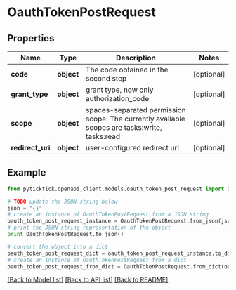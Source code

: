 # OauthTokenPostRequest


## Properties
Name | Type | Description | Notes
------------ | ------------- | ------------- | -------------
**code** | **object** | The code obtained in the second step | [optional] 
**grant_type** | **object** | grant type, now only authorization_code | [optional] 
**scope** | **object** | spaces-separated permission scope. The currently available scopes are tasks:write, tasks:read | [optional] 
**redirect_uri** | **object** | user-configured redirect url | [optional] 

## Example

```python
from pyticktick.openapi_client.models.oauth_token_post_request import OauthTokenPostRequest

# TODO update the JSON string below
json = "{}"
# create an instance of OauthTokenPostRequest from a JSON string
oauth_token_post_request_instance = OauthTokenPostRequest.from_json(json)
# print the JSON string representation of the object
print OauthTokenPostRequest.to_json()

# convert the object into a dict
oauth_token_post_request_dict = oauth_token_post_request_instance.to_dict()
# create an instance of OauthTokenPostRequest from a dict
oauth_token_post_request_from_dict = OauthTokenPostRequest.from_dict(oauth_token_post_request_dict)
```
[[Back to Model list]](../README.md#documentation-for-models) [[Back to API list]](../README.md#documentation-for-api-endpoints) [[Back to README]](../README.md)


